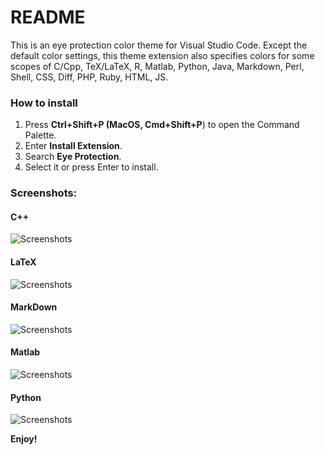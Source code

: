 # README
This is an eye protection color theme for Visual Studio Code. Except the default color settings, this theme extension also specifies colors for some scopes of C/Cpp, TeX/LaTeX, R, Matlab, Python, Java, Markdown, Perl, Shell, CSS, Diff, PHP, Ruby, HTML, JS.
### How to install

1. Press **Ctrl+Shift+P (MacOS, Cmd+Shift+P**) to open the Command Palette.
2. Enter **Install Extension**.
3. Search **Eye Protection**.
4. Select it or press Enter to install.

### Screenshots:

#### C++
![Screenshots](https://github.com/Jieli12/eye-protection/tree/master/ScreenShots/cplusplus.png)
#### LaTeX
![Screenshots](https://github.com/Jieli12/eye-protection/tree/master/ScreenShots/latex.png)
#### MarkDown
![Screenshots](https://github.com/Jieli12/eye-protection/tree/master/ScreenShots/markdown.png)
#### Matlab
![Screenshots](https://github.comJieli12/eye-protection/tree/master/ScreenShots/matlab.png)
#### Python
![Screenshots](https://github.com/Jieli12/eye-protection/tree/master/ScreenShots/python.png)


**Enjoy!**
